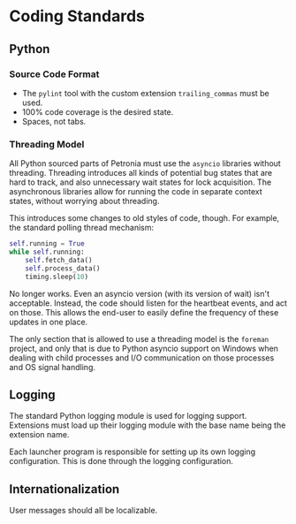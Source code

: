 # Coding Standards


## Python

### Source Code Format

* The `pylint` tool with the custom extension `trailing_commas` must be used.
* 100% code coverage is the desired state.
* Spaces, not tabs.

### Threading Model

All Python sourced parts of Petronia must use the `asyncio` libraries without threading.  Threading introduces all kinds of potential bug states that are hard to track, and also unnecessary wait states for lock acquisition.  The asynchronous libraries allow for running the code in separate context states, without worrying about threading.

This introduces some changes to old styles of code, though.  For example, the standard polling thread mechanism:

```python
self.running = True
while self.running:
    self.fetch_data()
    self.process_data()
    timing.sleep(10)
```

No longer works.  Even an asyncio version (with its version of wait) isn't acceptable.  Instead, the code should listen for the heartbeat events, and act on those.  This allows the end-user to easily define the frequency of these updates in one place.

The only section that is allowed to use a threading model is the `foreman` project, and only that is due to Python asyncio support on Windows when dealing with child processes and I/O communication on those processes and OS signal handling.


## Logging

The standard Python logging module is used for logging support.  Extensions must load up their logging module with the base name being the extension name.

Each launcher program is responsible for setting up its own logging configuration.  This is done through the logging configuration.


## Internationalization

User messages should all be localizable.
